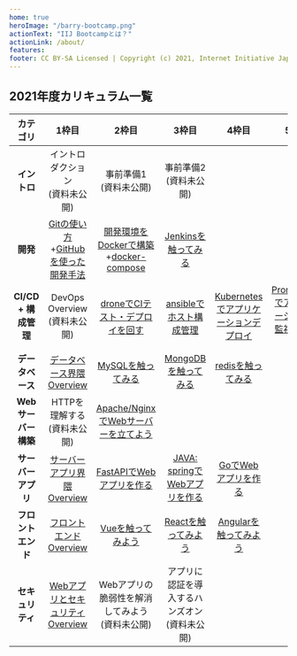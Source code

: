 ```yaml
---
home: true
heroImage: "/barry-bootcamp.png"
actionText: "IIJ Bootcampとは？"
actionLink: /about/
features:
footer: CC BY-SA Licensed | Copyright (c) 2021, Internet Initiative Japan Inc.
---
```


## 2021年度カリキュラム一覧

| カテゴリ             | 1枠目                                                                 | 2枠目                                                                                                 | 3枠目                                         | 4枠目                                                 | 5枠目                                                    |     |
| :--------------: | :-----------------------------------------------------------------: | :-------------------------------------------------------------------------------------------------: | :-----------------------------------------: | :-------------------------------------------------: | :----------------------------------------------------: | --- |
| **イントロ**         | イントロダクション<br>(資料未公開)                                                | 事前準備1<br>(資料未公開)                                                                                    | 事前準備2<br>(資料未公開)                            |                                                     |                                                        |     |
| **開発**           | [Gitの使い方](/development/git/)+[GitHubを使った開発手法](/development/github/) | [開発環境をDockerで構築](/development/docker/docker/)+[docker-compose](/development/docker/docker-compose/) | [Jenkinsを触ってみる](/cicd_infra/jenkins/)       |                                                     |                                                        |     |
| **CI/CD + 構成管理** | DevOps Overview<br>(資料未公開)                                          | [droneでCIテスト・デプロイを回す](/cicd_infra/drone/)                                                           | [ansibleでホスト構成管理](/cicd_infra/ansible/)     | [Kubernetesでアプリケーションデプロイ](/development/kubernetes/) | [Prometheusでアプリケーションを監視してみよう](/cicd_infra/prometheus/) |     |
| **データベース**       | [データベース界隈Overview](/database/overview/)                             | [MySQLを触ってみる](/database/mysql/)                                                                     | [MongoDBを触ってみる](/database/mongodb/)         | [redisを触ってみる](/database/redis/)                     |                                                        |     |
| **Webサーバー構築**    | HTTPを理解する<br>(資料未公開)                                                | [Apache/NginxでWebサーバーを立てよう](/web-server/apache_nginx/)                                              |                                             |                                                     |                                                        |     |
| **サーバーアプリ**      | [サーバーアプリ界隈Overview](/server-app/overview/)                          | [FastAPIでWebアプリを作る](/server-app/fastapi/)                                                           | [JAVA: springでWebアプリを作る](/server-app/java/) | [GoでWebアプリを作る](/server-app/go/)                     |                                                        |     |
| **フロントエンド**      | [フロントエンドOverview](/frontend/overview/)                              | [Vueを触ってみよう](/frontend/vue/)                                                                        | [Reactを触ってみよう](/frontend/vue/)              | [Angularを触ってみよう](/frontend/angular/)                |                                                        |     |
| **セキュリティ**       | [WebアプリとセキュリティOverview](/security/overview/)                        | Webアプリの脆弱性を解消してみよう<br>(資料未公開)                                                                       | アプリに認証を導入するハンズオン<br>(資料未公開)                                            |                                                     |                                                        |     |
